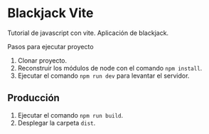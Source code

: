 # Blackjack Vite

Tutorial de javascript con vite. Aplicación de blackjack.

Pasos para ejecutar proyecto

1. Clonar proyecto.
2. Reconstruir los módulos de node con el comando ```npm install```.
3. Ejecutar el comando ```npm run dev``` para levantar el servidor.

## Producción

1. Ejecutar el comando ```npm run build```.
2. Desplegar la carpeta ```dist```.